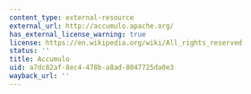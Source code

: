 ```yaml
---
content_type: external-resource
external_url: http://accumulo.apache.org/
has_external_license_warning: true
license: https://en.wikipedia.org/wiki/All_rights_reserved
status: ''
title: Accumulo
uid: a7dc82af-8ec4-478b-a8ad-8047725da0e3
wayback_url: ''
---
```

